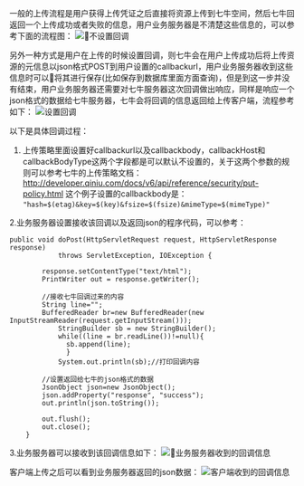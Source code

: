 一般的上传流程是用户获得上传凭证之后直接将资源上传到七牛空间，然后七牛回返回一个上传成功或者失败的信息，用户业务服务器是不清楚这些信息的，可以参考下面的流程图：
![不设置回调](http://7xkn2v.dl1.z0.glb.clouddn.com/QQ20151019-0@2x.png)

另外一种方式是用户在上传的时候设置回调，则七牛会在用户上传成功后将上传资源的元信息以json格式POST到用户设置的callbackurl，用户业务服务器收到这些信息时可以将其进行保存(比如保存到数据库里面方面查询)，但是到这一步并没有结束，用户业务服务器还需要对七牛服务器这次回调做出响应，同样是响应一个json格式的数据给七牛服务器，七牛会将回调的信息返回给上传客户端，流程参考如下：
![设置回调](http://7xkn2v.dl1.z0.glb.clouddn.com/QQ20151019-1@2x.png)

以下是具体回调过程：
1. 上传策略里面设置好callbackurl以及callbackbody，callbackHost和callbackBodyType这两个字段都是可以默认不设置的，关于这两个参数的规则可以参考七牛的上传策略文档：
http://developer.qiniu.com/docs/v6/api/reference/security/put-policy.html
这个例子设置的callbackbody是：
`"hash=$(etag)&key=$(key)&fsize=$(fsize)&mimeType=$(mimeType)"`

2.业务服务器设置接收该回调以及返回json的程序代码，可以参考：
```
public void doPost(HttpServletRequest request, HttpServletResponse response)
			throws ServletException, IOException {

		response.setContentType("text/html");
		PrintWriter out = response.getWriter();
		
		//接收七牛回调过来的内容
        String line="";
        BufferedReader br=new BufferedReader(new InputStreamReader(request.getInputStream())); 
            StringBuilder sb = new StringBuilder();
            while((line = br.readLine())!=null){
              sb.append(line);
              }        
            System.out.println(sb);//打印回调内容
                
        //设置返回给七牛的json格式的数据
        JsonObject json=new JsonObject();
        json.addProperty("response", "success");     
        out.println(json.toString());
         		
		out.flush();
		out.close();
	}
```
3.业务服务器可以接收到该回调信息如下：
![业务服务器收到的回调信息](http://7xkn2v.dl1.z0.glb.clouddn.com/QQ20151019-5@2x.png)

客户端上传之后可以看到业务服务器返回的json数据：
![客户端收到的回调信息](http://7xkn2v.dl1.z0.glb.clouddn.com/QQ20151019-4@2x.png)



